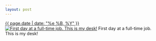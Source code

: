 ```yaml
---
layout: post
---
```


<p>
  <time><a href="/289">{{ page.date | date: "%e %B, %Y" }}</a></time>
  <a href="/289"><img src="{{ site.assets_url }}/289-640.jpg" srcset="{{ site.assets_url }}/289-1280.jpg 1280w, {{ site.assets_url }}/289-960.jpg 960w, {{ site.assets_url }}/289-640.jpg 640w, {{ site.assets_url }}/289-320.jpg 320w" sizes="(min-width: 700px) 50vw, calc(100vw - 2rem)" alt="First day at a full-time job. This is my desk!" /></a>
  <span>First day at a full-time job. This is my desk!</span>
</p>
